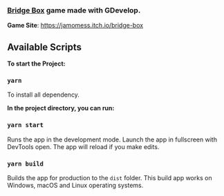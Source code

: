 ### [Bridge Box](https://jamomess.itch.io/bridge-box) game made with GDevelop.

**Game Site**: https://jamomess.itch.io/bridge-box

## Available Scripts

**To start the Project:**

### `yarn`

To install all dependency.

**In the project directory, you can run:**

### `yarn start`

Runs the app in the development mode.
Launch the app in fullscreen with DevTools open.
The app will reload if you make edits.

### `yarn build`

Builds the app for production to the `dist` folder.
This build app works on Windows, macOS and Linux operating systems.

